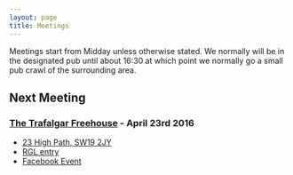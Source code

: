 ```yaml
---
layout: page
title: Meetings
---
```


Meetings start from Midday unless otherwise stated. We normally will be in the designated pub until about 16:30 at which point we normally go a small pub crawl of the surrounding area.


## Next Meeting ##

### [The Trafalgar Freehouse](http://www.trafalgarfreehouse.co.uk/) - April 23rd 2016 ###

- [23 High Path, SW19 2JY](http://www.openstreetmap.org/?mlat=51.4136649996353&mlon=-0.18883473403424&zoom=15)
- [RGL entry](http://london.randomness.org.uk/wiki.cgi?Trafalgar,_SW19_2JY)
- [Facebook Event](https://www.facebook.com/events/103239713410800/)

